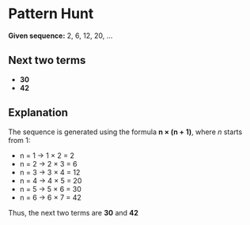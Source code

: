 # Pattern Hunt

**Given sequence:** 2, 6, 12, 20, ...

## Next two terms
- **30**
- **42**

## Explanation
The sequence is generated using the formula **n × (n + 1)**, where *n* starts from 1:

- n = 1 → 1 × 2 = 2  
- n = 2 → 2 × 3 = 6  
- n = 3 → 3 × 4 = 12  
- n = 4 → 4 × 5 = 20  
- n = 5 → 5 × 6 = 30  
- n = 6 → 6 × 7 = 42  

Thus, the next two terms are **30** and **42**
